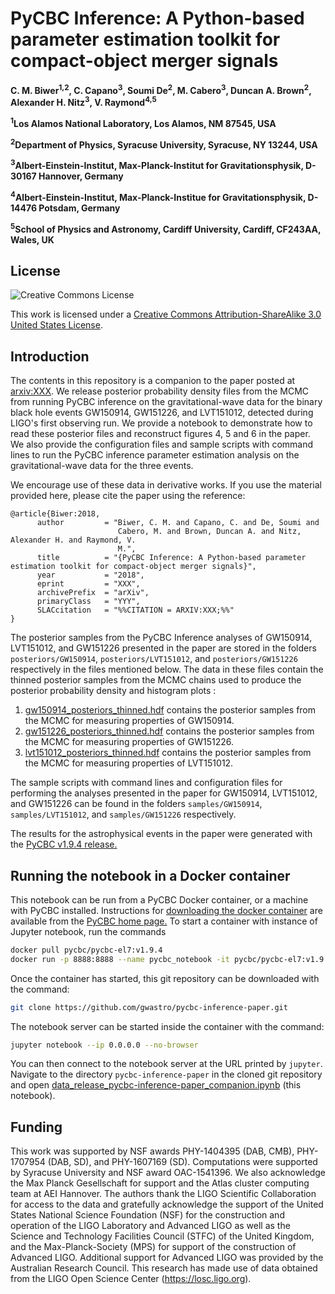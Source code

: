 # PyCBC Inference: A Python-based parameter estimation toolkit for compact-object merger signals

**C. M. Biwer<sup>1,2</sup>, C. Capano<sup>3</sup>, Soumi De<sup>2</sup>, M. Cabero<sup>3</sup>, Duncan A. Brown<sup>2</sup>, Alexander H. Nitz<sup>3</sup>, V. Raymond<sup>4,5</sup>**

**<sup>1</sup>Los Alamos National Laboratory, Los Alamos, NM 87545, USA**

**<sup>2</sup>Department of Physics, Syracuse University, Syracuse, NY 13244, USA**

**<sup>3</sup>Albert-Einstein-Institut, Max-Planck-Institut for Gravitationsphysik, D-30167 Hannover, Germany**

**<sup>4</sup>Albert-Einstein-Institut, Max-Planck-Institue for Gravitationsphysik, D-14476 Potsdam, Germany**

**<sup>5</sup>School of Physics and Astronomy, Cardiff University, Cardiff, CF243AA, Wales, UK**

## License

![Creative Commons License](https://i.creativecommons.org/l/by-sa/3.0/us/88x31.png "Creative Commons License")

This work is licensed under a [Creative Commons Attribution-ShareAlike 3.0 United States License](http://creativecommons.org/licenses/by-sa/3.0/us/).

## Introduction

The contents in this repository is a companion to the paper posted at [arxiv:XXX](https://arxiv.org/abs/XXX). We release posterior probability density files from the MCMC from running PyCBC inference on the gravitational-wave data for the binary black hole events GW150914, GW151226, and LVT151012, detected during LIGO's first observing run. We provide a notebook to demonstrate how to read these posterior files and reconstruct figures 4, 5 and 6 in the paper. We also provide the configuration files and sample scripts with command lines to run the PyCBC inference parameter estimation analysis on the gravitational-wave data for the three events.

We encourage use of these data in derivative works. If you use the material provided here, please cite the paper using the reference:
```
@article{Biwer:2018,
      author         = "Biwer, C. M. and Capano, C. and De, Soumi and
                        Cabero, M. and Brown, Duncan A. and Nitz, Alexander H. and Raymond, V.
                        M.",
      title          = "{PyCBC Inference: A Python-based parameter estimation toolkit for compact-object merger signals}",
      year           = "2018",
      eprint         = "XXX",
      archivePrefix  = "arXiv",
      primaryClass   = "YYY",
      SLACcitation   = "%%CITATION = ARXIV:XXX;%%"
}
```

The posterior samples from the PyCBC Inference analyses of GW150914, LVT151012, and GW151226 presented in the paper are stored in the folders ``posteriors/GW150914``, ``posteriors/LVT151012``, and ``posteriors/GW151226`` respectively in the files mentioned below. The data in these files contain the thinned posterior samples from the MCMC chains used to produce the posterior probability density and histogram plots :

 1. [gw150914_posteriors_thinned.hdf](https://github.com/gwastro/pycbc-inference-paper/blob/master/posteriors/gw150914_posteriors_thinned.hdf) contains the posterior samples from the MCMC for measuring properties of GW150914.
 2. [gw151226_posteriors_thinned.hdf](https://github.com/gwastro/pycbc-inference-paper/blob/master/posteriors/gw151226_posteriors_thinned.hdf) contains the posterior samples from the MCMC for measuring properties of GW151226.
 3. [lvt151012_posteriors_thinned.hdf](https://github.com/gwastro/pycbc-inference-paper/blob/master/posteriors/lvt151012_posteriors_thinned.hdf) contains the posterior samples from the MCMC for measuring properties of LVT151012.


The sample scripts with command lines and configuration files for performing the analyses presented in the paper for GW150914, LVT151012, and GW151226 can be found in the folders ``samples/GW150914``, ``samples/LVT151012``, and ``samples/GW151226`` respectively.

The results for the astrophysical events in the paper were generated with the [PyCBC v1.9.4 release.](https://github.com/gwastro/pycbc/releases/tag/v1.9.4)

## Running the notebook in a Docker container

This notebook can be run from a PyCBC Docker container, or a machine with PyCBC installed. Instructions for [downloading the docker container](http://gwastro.github.io/pycbc/latest/html/docker.html) are available from the [PyCBC home page.](https://pycbc.org/) To start a container with instance of Jupyter notebook, run the commands
```sh
docker pull pycbc/pycbc-el7:v1.9.4
docker run -p 8888:8888 --name pycbc_notebook -it pycbc/pycbc-el7:v1.9.4 /bin/bash -l
```
Once the container has started, this git repository can be downloaded with the command:
```sh
git clone https://github.com/gwastro/pycbc-inference-paper.git
```
The notebook server can be started inside the container with the command:
```sh
jupyter notebook --ip 0.0.0.0 --no-browser
```
You can then connect to the notebook server at the URL printed by ``jupyter``. Navigate to the directory `pycbc-inference-paper` in the cloned git repository and open [data_release_pycbc-inference-paper_companion.ipynb](https://github.com/gwastro/pycbc-inference-paper/blob/master/data_release_pycbc-inference-paper_companion.ipynb) (this notebook).

## Funding
This work was supported by NSF awards PHY-1404395 (DAB, CMB), PHY-1707954 (DAB, SD), and PHY-1607169 (SD). Computations were supported by Syracuse University and NSF award OAC-1541396. We also acknowledge the Max Planck Gesellschaft for support and the Atlas cluster computing team at AEI Hannover. The authors thank the LIGO Scientific Collaboration for access to the data and gratefully acknowledge the support of the United States National Science Foundation (NSF) for the construction and operation of the LIGO Laboratory and Advanced LIGO as well as the Science and Technology Facilities Council (STFC) of the United Kingdom, and the Max-Planck-Society (MPS) for support of the construction of Advanced LIGO. Additional support for Advanced LIGO was provided by the Australian Research Council. This research has made use of data obtained from the LIGO Open Science Center (https://losc.ligo.org).
